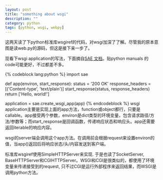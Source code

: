 ```yaml
---
layout: post
title: "something about wsgi"
description: ""
category: python
tags: [python, wsgi, webpy]
---
```


这两天读了下python标准库wsgiref的代码，对wsgi加深了了解。尽管我的原本意图是读web.py的源码，但这是接下来一步了。

现看下wsgi application的写法，下面摘自[SAE 文档](http://sae.sina.com.cn/doc/python/tutorial.html#hello-world)。贴python manuals 的code可能更好，不过都差不多。


{% codeblock lang:python %}
import sae

def app(environ, start_response):
    status = '200 OK'
    response_headers = [('Content-type', 'text/plain')]
    start_response(status, response_headers)
    return ['Hello, world!']

application = sae.create_wsgi_app(app)
{% endcodeblock %}
wsgi application主要是实现上面的app方法，function或object都行，只要是callable。app接受两个参数，environ是dict类型的环境变量，包含请求路径/方法/参数等；而start_response是回调函数，传递响应状态和响应头。app还需要返回iterable的响应内容。

wsgi的server端会调用这个app方法。在调用前会根据request来设置environ的值，当app()返回后将响应状态/头/内容发送到客户端。

标准库wsgiref使用SimpleHTTPServer来实现. 于是也读了SocketServer, BaseHTTPServer和CGIHTTPServer。WSGI和CGI是很类似的，都使用了环境变量来传递接受到的request, 只不过CGI是运行外部程序来返回结果，而WSGI是调用python方法。

